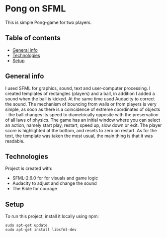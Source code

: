# Pong on SFML
This is simple Pong-game for two players.
## Table of contents
* [General info](#general-info)
* [Technologies](#technologies)
* [Setup](#setup)

## General info
I used SFML for graphics, sound, text and user-computer processing. I created templates of rectangles (players) and a ball, in addition I added a sound when the ball is kicked. At the same time used Audacity to correct the sound. 
The mechanism of bouncing from walls or from players is very simple, as soon as there is a coincidence of extreme coordinates of objects - the ball changes its speed to diametrically opposite with the preservation of all laws of physics.
The game has an initial window where you can select an action, namely start play, restart, speed up, slow down or exit. The player score is highlighted at the bottom, and resets to zero on restart. As for the text, the template was taken the most usual, the main thing is that it was readable.
	
## Technologies
Project is created with:
* SFML-2.6.0 for for visuals and game logic
* Audacity to adjust and change the sound
* The Bible for courage
	
## Setup
To run this project, install it locally using npm:
```
sudo apt-get update
sudo apt-get install libsfml-dev
```

